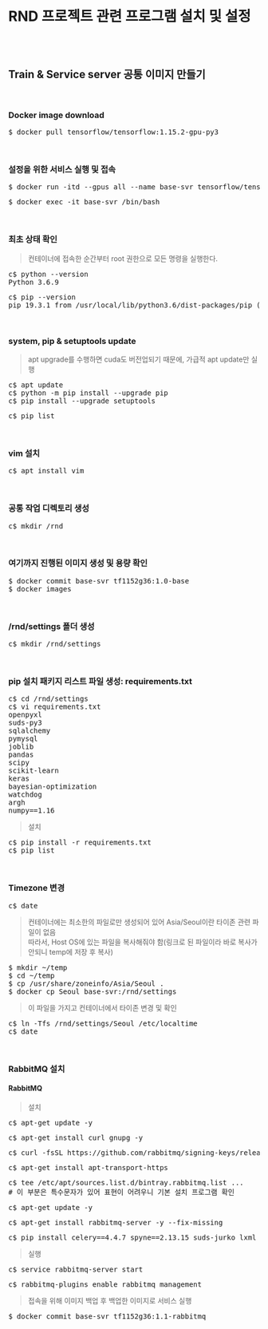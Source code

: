# RND 프로젝트 관련 프로그램 설치 및 설정
</br></br>

## Train & Service server 공통 이미지 만들기
</br>

### Docker image download
<pre>$ docker pull tensorflow/tensorflow:1.15.2-gpu-py3</pre>
</br>

### 설정을 위한 서비스 실행 및 접속
<pre>$ docker run -itd --gpus all --name base-svr tensorflow/tensorflow:1.15.2-gpu-py3</pre>
<pre>$ docker exec -it base-svr /bin/bash</pre>
</br>

### 최초 상태 확인
> 컨테이너에 접속한 순간부터 root 권한으로 모든 명령을 실행한다.
<pre>c$ python --version
Python 3.6.9</pre>
<pre>c$ pip --version
pip 19.3.1 from /usr/local/lib/python3.6/dist-packages/pip (python 3.6)</pre>
</br>

### system, pip & setuptools update
> apt upgrade를 수행하면 cuda도 버전업되기 때문에, 가급적 apt update만 실행
<pre>c$ apt update
c$ python -m pip install --upgrade pip
c$ pip install --upgrade setuptools</pre>
<pre>c$ pip list</pre>
</br>

### vim 설치
<pre>c$ apt install vim</pre>
</br>

### 공통 작업 디렉토리 생성
<pre>c$ mkdir /rnd</pre>
</br>

### 여기까지 진행된 이미지 생성 및 용량 확인
<pre>$ docker commit base-svr tf1152g36:1.0-base
$ docker images</pre>
</br>

### /rnd/settings 폴더 생성
<pre>c$ mkdir /rnd/settings</pre>
</br>

### pip 설치 패키지 리스트 파일 생성: requirements.txt
<pre>c$ cd /rnd/settings
c$ vi requirements.txt
openpyxl
suds-py3
sqlalchemy
pymysql
joblib
pandas
scipy
scikit-learn
keras
bayesian-optimization
watchdog
argh
numpy==1.16</pre>
> 설치
<pre>c$ pip install -r requirements.txt
c$ pip list</pre>
</br>

### Timezone 변경
<pre>c$ date</pre>
> 컨테이너에는 최소한의 파일로만 생성되어 있어 Asia/Seoul이란 타이존 관련 파일이 없음</br>
> 따라서, Host OS에 있는 파일을 복사해줘야 함(링크로 된 파일이라 바로 복사가 안되니 temp에 저장 후 복사)
<pre>$ mkdir ~/temp
$ cd ~/temp
$ cp /usr/share/zoneinfo/Asia/Seoul .
$ docker cp Seoul base-svr:/rnd/settings</pre>
> 이 파일을 가지고 컨테이너에서 타이존 변경 및 확인
<pre>c$ ln -Tfs /rnd/settings/Seoul /etc/localtime
c$ date</pre>
</br>

### RabbitMQ 설치
#### RabbitMQ
> 설치
<pre>c$ apt-get update -y</pre>
<pre>c$ apt-get install curl gnupg -y</pre>
<pre>c$ curl -fsSL https://github.com/rabbitmq/signing-keys/releases/download/2.0/rabbitmq-release-signing-key.asc | apt-key add -</pre>
<pre>c$ apt-get install apt-transport-https</pre>
<pre>c$ tee /etc/apt/sources.list.d/bintray.rabbitmq.list ...
# 이 부분은 특수문자가 있어 표현이 어려우니 기본 설치 프로그램 확인
</pre>
<pre>c$ apt-get update -y</pre>
<pre>c$ apt-get install rabbitmq-server -y --fix-missing</pre>
<pre>c$ pip install celery==4.4.7 spyne==2.13.15 suds-jurko lxml</pre>
> 실행
<pre>c$ service rabbitmq-server start</pre>
<pre>c$ rabbitmq-plugins enable rabbitmq_management</pre>
> 접속을 위해 이미지 백업 후 백업한 이미지로 서비스 실행
<pre>$ docker commit base-svr tf1152g36:1.1-rabbitmq

